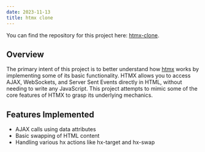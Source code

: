 ```yaml
---
date: 2023-11-13
title: htmx clone
---
```


You can find the repository for this project here: [htmx-clone](https://github.com/djmunro/htmx-clone).

## Overview

The primary intent of this project is to better understand how [htmx](https://htmx.org) works by implementing some of its basic functionality. HTMX allows you to access AJAX, WebSockets, and Server Sent Events directly in HTML, without needing to write any JavaScript. This project attempts to mimic some of the core features of HTMX to grasp its underlying mechanics.

## Features Implemented

- AJAX calls using data attributes
- Basic swapping of HTML content
- Handling various hx actions like hx-target and hx-swap
